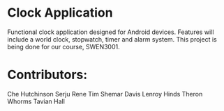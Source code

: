 # Clock Application
Functional clock application designed for Android devices. Features will include a world clock, stopwatch, timer and alarm system.
This project is being done for our course, SWEN3001.

# Contributors:

Che Hutchinson Serju
Rene Tim
Shemar Davis
Lenroy Hinds
Theron Whorms
Tavian Hall
